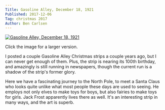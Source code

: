 ```yaml
---
Title: Gasoline Alley, December 18, 1921
Published: 2017-12-06
Tag: christmas 2017
Author: Ben Carlsen
---
```


[![Gasoline Alley, December 18, 1921](http://blog.arkholt.com/media/decstrips2017/6-GA-211218.jpg)](http://blog.arkholt.com/media/decstrips2017/6-GA-211218.jpg)

Click the image for a larger version.

I posted a couple Gasoline Alley Christmas strips a couple years ago, but I can never get enough of them. Plus, the strip is nearing its 100th birthday, and amazingly is still running in newspapers, though the current run is a shadow of the strip's former glory.

Here we have a fascinating journey to the North Pole, to meet a Santa Claus who looks quite unlike what most people these days are used to seeing. He employs not only elves to make toys for boys, but also fairies to make toys for girls. Jack Frost apparently lives there as well. It's an interesting strip in many ways, and the art is superb.
